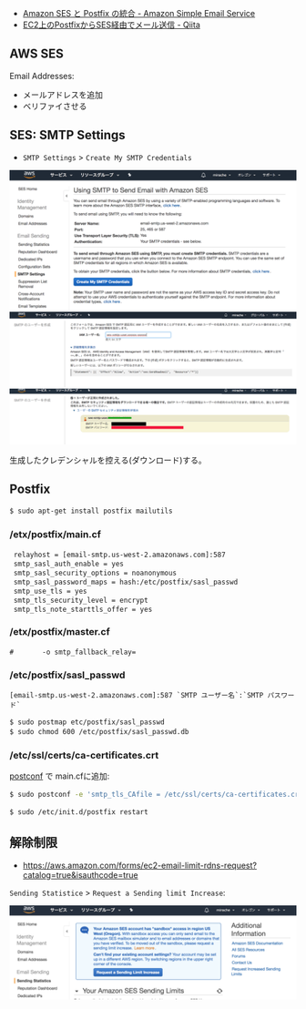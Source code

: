 - [Amazon SES と Postfix の統合 - Amazon Simple Email Service](https://docs.aws.amazon.com/ja_jp/ses/latest/DeveloperGuide/postfix.html)
- [EC2上のPostfixからSES経由でメール送信 - Qiita](https://qiita.com/taishin/items/42f90d8f86ad4488786e)


## AWS SES

Email Addresses:

- メールアドレスを追加
- ベリファイさせる

## SES: SMTP Settings

- `SMTP Settings` > `Create My SMTP Credentials`

 ![](images/ses.postfix.1.png)
 ![](images/ses.postfix.2.png)
 ![](images/ses.postfix.3.png)

生成したクレデンシャルを控える(ダウンロード)する。

## Postfix

~~~bash
$ sudo apt-get install postfix mailutils
~~~

### /etx/postfix/main.cf

~~~
 relayhost = [email-smtp.us-west-2.amazonaws.com]:587
 smtp_sasl_auth_enable = yes
 smtp_sasl_security_options = noanonymous
 smtp_sasl_password_maps = hash:/etc/postfix/sasl_passwd
 smtp_use_tls = yes
 smtp_tls_security_level = encrypt
 smtp_tls_note_starttls_offer = yes
~~~


### /etx/postfix/master.cf

~~~
#       -o smtp_fallback_relay=
~~~

### /etc/postfix/sasl_passwd

~~~
[email-smtp.us-west-2.amazonaws.com]:587 `SMTP ユーザー名`:`SMTP パスワード`
~~~

~~~bash
$ sudo postmap etc/postfix/sasl_passwd
$ sudo chmod 600 /etc/postfix/sasl_passwd.db
~~~

###  /etc/ssl/certs/ca-certificates.crt

[postconf](http://www.postfix.org/postconf.1.html) で main.cfに追加:

~~~bash
$ sudo postconf -e 'smtp_tls_CAfile = /etc/ssl/certs/ca-certificates.crt'
~~~

~~~bash
$ sudo /etc/init.d/postfix restart
~~~

## 解除制限


- https://aws.amazon.com/forms/ec2-email-limit-rdns-request?catalog=true&isauthcode=true


`Sending Statistice` > `Request a Sending limit Increase`:

![](images/ses.postfix.4.png)